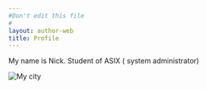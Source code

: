 ```yaml
---
#Don't edit this file
#
layout: author-web
title: Profile
--- 
```

My name is Nick. Student of ASIX ( system administrator)

![My city](http://cache-graphicslib.viator.com/graphicslib/thumbs360x240/2512/SITours/barcelona-modernism-and-gaudi-walking-tour-in-barcelona-168394.jpg)

